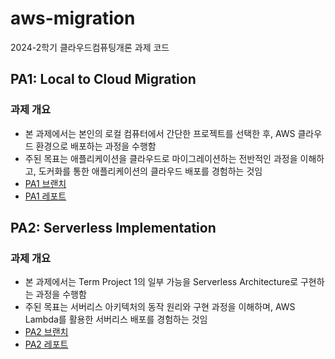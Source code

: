 # aws-migration

2024-2학기 클라우드컴퓨팅개론 과제 코드

## PA1: Local to Cloud Migration

### 과제 개요

- 본 과제에서는 본인의 로컬 컴퓨터에서 간단한 프로젝트를 선택한 후, AWS 클라우드 환경으로 배포하는 과정을 수행함
- 주된 목표는 애플리케이션을 클라우드로 마이그레이션하는 전반적인 과정을 이해하고, 도커화를 통한 애플리케이션의 클라우드 배포를 경험하는 것임
- [PA1 브랜치](https://github.com/yesjuhee/aws-migration)
- [PA1 레포트](https://github.com/yesjuhee/aws-migration/blob/main/report/REPORT.md)

## PA2: Serverless Implementation

### 과제 개요

- 본 과제에서는 Term Project 1의 일부 가능을 Serverless Architecture로 구현하는 과정을 수행함
- 주된 목표는 서버리스 아키텍처의 동작 원리와 구현 과정을 이해하며, AWS Lambda를 활용한 서버리스 배포를 경험하는 것임
- [PA2 브랜치](https://github.com/yesjuhee/aws-migration/tree/lambda)
- [PA2 레포트](https://github.com/yesjuhee/aws-migration/blob/lambda/report/REPORT.md)
